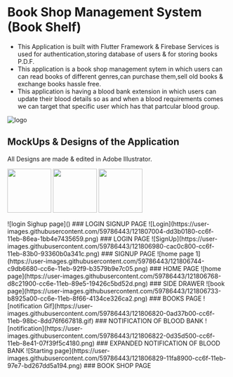 # Book Shop Management System (Book Shelf)

* This Application is built with Flutter Framework & Firebase Services is used for authentication,storing database of users & for storing books P.D.F.
* This application is a book shop management sytem in which users can can read books of different genres,can purchase them,sell old books & exchange books hassle free.
* This application is having a blood bank extension in which users can update their blood details so as and when a blood requirements comes we can target that specific user which has that partcular blood group.  

![logo](https://user-images.githubusercontent.com/59786443/121806819-0a3ae480-cc6f-11eb-9cf8-37010ea43dbe.png)


## MockUps & Designs of the Application 

All Designs are made & edited in Adobe Illustrator.

<p float="left">
  <img src="https://user-images.githubusercontent.com/59786443/121807040-15dadb00-cc70-11eb-8f5e-d202b2f40cdf.png" width="100" />
  <img src="https://user-images.githubusercontent.com/59786443/121806816-07d88a80-cc6f-11eb-9632-ae442a71c8af.gif" width="100" /> 
  <img src="https://user-images.githubusercontent.com/59786443/121807118-79650880-cc70-11eb-9aa2-afb0071e981c.png" width="100" />
</p>
![login Sighup page]()
### LOGIN SIGNUP PAGE
![Login](https://user-images.githubusercontent.com/59786443/121807004-dd3b0180-cc6f-11eb-86ea-1bb4e7435659.png)
### LOGIN PAGE
![SignUp](https://user-images.githubusercontent.com/59786443/121806980-cac0c800-cc6f-11eb-83b0-93360b0a341c.png)
### SIGNUP PAGE
![home page 1](https://user-images.githubusercontent.com/59786443/121806744-c9db6680-cc6e-11eb-92f9-b3579b9e7c05.png)
### HOME PAGE
![home page](https://user-images.githubusercontent.com/59786443/121806768-d8c21900-cc6e-11eb-89e5-19426c5bd52d.png)
### SIDE DRAWER
![book page](https://user-images.githubusercontent.com/59786443/121806733-b8925a00-cc6e-11eb-8f66-4134ce326ca2.png)
### BOOKS PAGE
![notification Gif](https://user-images.githubusercontent.com/59786443/121806820-0ad37b00-cc6f-11eb-98bc-8dd76f667818.gif)
### NOTIFICATION OF BLOOD BANK
![notification](https://user-images.githubusercontent.com/59786443/121806822-0d35d500-cc6f-11eb-8e41-07f39f5c4180.png)
### EXPANDED NOTIFICATION OF BLOOD BANK
![Starting page](https://user-images.githubusercontent.com/59786443/121806829-11fa8900-cc6f-11eb-97e7-bd267dd5a194.png)
### BOOK SHOP PAGE
